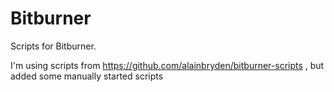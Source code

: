 # Bitburner

Scripts for Bitburner.


I'm using scripts from https://github.com/alainbryden/bitburner-scripts , but added some manually started scripts

